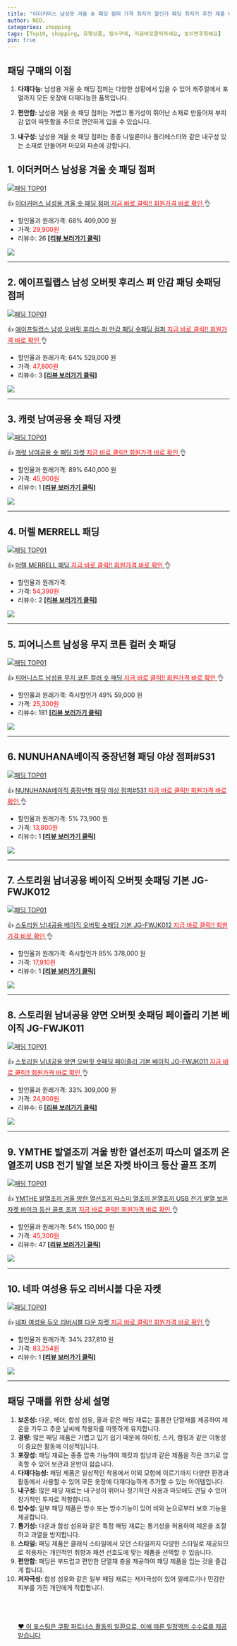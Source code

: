 ```yaml
---
title: "이더커머스 남성용 겨울 숏 패딩 점퍼 가격 최저가 할인가 패딩 최저가 추천 제품 비교"
author: NEO.
categories: shopping
tags: [Top10, shopping, 유행상품, 필수구매, 지금바로클릭하세요, 놓치면후회해요]
pin: true
---
```

## 패딩 구매의 이점
1. **다재다능:** 남성용 겨울 숏 패딩 점퍼는 다양한 상황에서 입을 수 있어 캐주얼에서 포멀까지 모든 옷장에 다재다능한 품목입니다.

2. **편안함:** 남성용 겨울 숏 패딩 점퍼는 가볍고 통기성이 뛰어난 소재로 만들어져 부피감 없이 따뜻함을 주므로 편안하게 입을 수 있습니다.

3. **내구성:** 남성용 겨울 숏 패딩 점퍼는 종종 나일론이나 폴리에스터와 같은 내구성 있는 소재로 만들어져 마모와 파손에 강합니다.

   

## 1. 이더커머스 남성용 겨울 숏 패딩 점퍼

[![패딩 TOP01](https://thumbnail7.coupangcdn.com/thumbnails/remote/490x490ex/image/vendor_inventory/0b6a/10d0edc03bbf441fc95a80e24d4b001d7637e3d081f839d29536eba4aa61.png)](https://link.coupang.com/re/AFFSDP?lptag=AF3617701&subid=GithubCoopas&pageKey=7631187914&traceid=V0-153&itemId=20254181206&vendorItemId=87342044194)


👍 [이더커머스 남성용 겨울 숏 패딩 점퍼 <font color=red> 지금 바로 클릭!! 회원가격 바로 확인 </font> ](https://link.coupang.com/re/AFFSDP?lptag=AF3617701&subid=GithubCoopas&pageKey=7631187914&traceid=V0-153&itemId=20254181206&vendorItemId=87342044194) 👌 


- 할인율과 원래가격: 68%  409,000   원
- 가격: <span style='color:red'>29,900원</span>
- 리뷰수: 26  [**[리뷰 보러가기 클릭]**](https://link.coupang.com/re/AFFSDP?lptag=AF3617701&subid=GithubCoopas&pageKey=7631187914&traceid=V0-153&itemId=20254181206&vendorItemId=87342044194)

[![](/discount_price.png)](https://link.coupang.com/re/AFFSDP?lptag=AF3617701&subid=GithubCoopas&pageKey=7631187914&traceid=V0-153&itemId=20254181206&vendorItemId=87342044194)

---


   

## 2. 에이프릴랩스 남성 오버핏 후리스 퍼 안감 패딩 숏패딩 점퍼

[![패딩 TOP01](https://thumbnail6.coupangcdn.com/thumbnails/remote/490x490ex/image/vendor_inventory/66a6/a5a57cfe7c76365b08a2409731409ba40e98379c3a8319daffba90179909.jpg)](https://link.coupang.com/re/AFFSDP?lptag=AF3617701&subid=GithubCoopas&pageKey=7689958301&traceid=V0-153&itemId=20561876879&vendorItemId=87637637683)


👍 [에이프릴랩스 남성 오버핏 후리스 퍼 안감 패딩 숏패딩 점퍼 <font color=red> 지금 바로 클릭!! 회원가격 바로 확인 </font> ](https://link.coupang.com/re/AFFSDP?lptag=AF3617701&subid=GithubCoopas&pageKey=7689958301&traceid=V0-153&itemId=20561876879&vendorItemId=87637637683) 👌 


- 할인율과 원래가격: 64%  529,000   원
- 가격: <span style='color:red'>47,800원</span>
- 리뷰수: 3  [**[리뷰 보러가기 클릭]**](https://link.coupang.com/re/AFFSDP?lptag=AF3617701&subid=GithubCoopas&pageKey=7689958301&traceid=V0-153&itemId=20561876879&vendorItemId=87637637683)

[![](/discount_price.png)](https://link.coupang.com/re/AFFSDP?lptag=AF3617701&subid=GithubCoopas&pageKey=7689958301&traceid=V0-153&itemId=20561876879&vendorItemId=87637637683)

---


   

## 3. 캐럿 남여공용 숏 패딩 자켓

[![패딩 TOP01](https://thumbnail9.coupangcdn.com/thumbnails/remote/490x490ex/image/retail/images/1054077257689475-8d85c057-841d-4725-afc6-7ed49d00ddad.jpg)](https://link.coupang.com/re/AFFSDP?lptag=AF3617701&subid=GithubCoopas&pageKey=2111547192&traceid=V0-153&itemId=3586763330&vendorItemId=71572558357)


👍 [캐럿 남여공용 숏 패딩 자켓 <font color=red> 지금 바로 클릭!! 회원가격 바로 확인 </font> ](https://link.coupang.com/re/AFFSDP?lptag=AF3617701&subid=GithubCoopas&pageKey=2111547192&traceid=V0-153&itemId=3586763330&vendorItemId=71572558357) 👌 


- 할인율과 원래가격: 89%  640,000   원
- 가격: <span style='color:red'>45,900원</span>
- 리뷰수: 1  [**[리뷰 보러가기 클릭]**](https://link.coupang.com/re/AFFSDP?lptag=AF3617701&subid=GithubCoopas&pageKey=2111547192&traceid=V0-153&itemId=3586763330&vendorItemId=71572558357)

[![](/discount_price.png)](https://link.coupang.com/re/AFFSDP?lptag=AF3617701&subid=GithubCoopas&pageKey=2111547192&traceid=V0-153&itemId=3586763330&vendorItemId=71572558357)

---


   

## 4. 머렐 MERRELL 패딩

[![패딩 TOP01](https://thumbnail10.coupangcdn.com/thumbnails/remote/490x490ex/image/vendor_inventory/a396/5df9ff1a058f47a597443e2542adf497dcd6c3aeb8dae965b56938700375.png)](https://link.coupang.com/re/AFFSDP?lptag=AF3617701&subid=GithubCoopas&pageKey=7589668302&traceid=V0-153&itemId=20053127695&vendorItemId=87149311098)


👍 [머렐 MERRELL 패딩 <font color=red> 지금 바로 클릭!! 회원가격 바로 확인 </font> ](https://link.coupang.com/re/AFFSDP?lptag=AF3617701&subid=GithubCoopas&pageKey=7589668302&traceid=V0-153&itemId=20053127695&vendorItemId=87149311098) 👌 


- 할인율과 원래가격: 
- 가격: <span style='color:red'>54,390원</span>
- 리뷰수: 2  [**[리뷰 보러가기 클릭]**](https://link.coupang.com/re/AFFSDP?lptag=AF3617701&subid=GithubCoopas&pageKey=7589668302&traceid=V0-153&itemId=20053127695&vendorItemId=87149311098)

[![](/discount_price.png)](https://link.coupang.com/re/AFFSDP?lptag=AF3617701&subid=GithubCoopas&pageKey=7589668302&traceid=V0-153&itemId=20053127695&vendorItemId=87149311098)

---


   

## 5. 피어니스트 남성용 무지 코튼 컬러 숏 패딩

[![패딩 TOP01](https://thumbnail8.coupangcdn.com/thumbnails/remote/490x490ex/image/vendor_inventory/9d3e/ed1578c23a97961f1103a002ba752cd371f8631cd24a552e4057d3f65eb6.jpg)](https://link.coupang.com/re/AFFSDP?lptag=AF3617701&subid=GithubCoopas&pageKey=7011964317&traceid=V0-153&itemId=17235407092&vendorItemId=88377340685)


👍 [피어니스트 남성용 무지 코튼 컬러 숏 패딩 <font color=red> 지금 바로 클릭!! 회원가격 바로 확인 </font> ](https://link.coupang.com/re/AFFSDP?lptag=AF3617701&subid=GithubCoopas&pageKey=7011964317&traceid=V0-153&itemId=17235407092&vendorItemId=88377340685) 👌 


- 할인율과 원래가격: 즉시할인가 49%  59,000   원
- 가격: <span style='color:red'>25,300원</span>
- 리뷰수: 181  [**[리뷰 보러가기 클릭]**](https://link.coupang.com/re/AFFSDP?lptag=AF3617701&subid=GithubCoopas&pageKey=7011964317&traceid=V0-153&itemId=17235407092&vendorItemId=88377340685)

[![](/discount_price.png)](https://link.coupang.com/re/AFFSDP?lptag=AF3617701&subid=GithubCoopas&pageKey=7011964317&traceid=V0-153&itemId=17235407092&vendorItemId=88377340685)

---


   

## 6. NUNUHANA베이직 중장년형 패딩 야상 점퍼#531

[![패딩 TOP01](https://thumbnail7.coupangcdn.com/thumbnails/remote/490x490ex/image/vendor_inventory/84e5/7c3c870d2cc01a12874e8103ba96820beb8efa4b1581961e4a2c2839fa50.jpg)](https://link.coupang.com/re/AFFSDP?lptag=AF3617701&subid=GithubCoopas&pageKey=7713984250&traceid=V0-153&itemId=20685210180&vendorItemId=87757072522)


👍 [NUNUHANA베이직 중장년형 패딩 야상 점퍼#531 <font color=red> 지금 바로 클릭!! 회원가격 바로 확인 </font> ](https://link.coupang.com/re/AFFSDP?lptag=AF3617701&subid=GithubCoopas&pageKey=7713984250&traceid=V0-153&itemId=20685210180&vendorItemId=87757072522) 👌 


- 할인율과 원래가격: 5%  73,900   원
- 가격: <span style='color:red'>13,800원</span>
- 리뷰수: 1  [**[리뷰 보러가기 클릭]**](https://link.coupang.com/re/AFFSDP?lptag=AF3617701&subid=GithubCoopas&pageKey=7713984250&traceid=V0-153&itemId=20685210180&vendorItemId=87757072522)

[![](/discount_price.png)](https://link.coupang.com/re/AFFSDP?lptag=AF3617701&subid=GithubCoopas&pageKey=7713984250&traceid=V0-153&itemId=20685210180&vendorItemId=87757072522)

---


   

## 7. 스토리원 남녀공용 베이직 오버핏 숏패딩 기본 JG-FWJK012

[![패딩 TOP01](https://thumbnail10.coupangcdn.com/thumbnails/remote/490x490ex/image/vendor_inventory/e721/a5a1bc6e0c54773138a8b806b610a113aeaa48374d4135d383341629062c.jpg)](https://link.coupang.com/re/AFFSDP?lptag=AF3617701&subid=GithubCoopas&pageKey=7719519187&traceid=V0-153&itemId=20713713750&vendorItemId=87784663366)


👍 [스토리원 남녀공용 베이직 오버핏 숏패딩 기본 JG-FWJK012 <font color=red> 지금 바로 클릭!! 회원가격 바로 확인 </font> ](https://link.coupang.com/re/AFFSDP?lptag=AF3617701&subid=GithubCoopas&pageKey=7719519187&traceid=V0-153&itemId=20713713750&vendorItemId=87784663366) 👌 


- 할인율과 원래가격: 즉시할인가 85%  378,000   원
- 가격: <span style='color:red'>17,910원</span>
- 리뷰수: 1  [**[리뷰 보러가기 클릭]**](https://link.coupang.com/re/AFFSDP?lptag=AF3617701&subid=GithubCoopas&pageKey=7719519187&traceid=V0-153&itemId=20713713750&vendorItemId=87784663366)

[![](/discount_price.png)](https://link.coupang.com/re/AFFSDP?lptag=AF3617701&subid=GithubCoopas&pageKey=7719519187&traceid=V0-153&itemId=20713713750&vendorItemId=87784663366)

---


   

## 8. 스토리원 남녀공용 양면 오버핏 숏패딩 페이즐리 기본 베이직 JG-FWJK011

[![패딩 TOP01](https://thumbnail9.coupangcdn.com/thumbnails/remote/490x490ex/image/vendor_inventory/0bf4/d3da71c0a07730044b0858cbe603d747e1347f808bb67c9d14099a912e0d.jpg)](https://link.coupang.com/re/AFFSDP?lptag=AF3617701&subid=GithubCoopas&pageKey=7719502485&traceid=V0-153&itemId=20713611012&vendorItemId=87784558622)


👍 [스토리원 남녀공용 양면 오버핏 숏패딩 페이즐리 기본 베이직 JG-FWJK011 <font color=red> 지금 바로 클릭!! 회원가격 바로 확인 </font> ](https://link.coupang.com/re/AFFSDP?lptag=AF3617701&subid=GithubCoopas&pageKey=7719502485&traceid=V0-153&itemId=20713611012&vendorItemId=87784558622) 👌 


- 할인율과 원래가격: 33%  309,000   원
- 가격: <span style='color:red'>24,900원</span>
- 리뷰수: 6  [**[리뷰 보러가기 클릭]**](https://link.coupang.com/re/AFFSDP?lptag=AF3617701&subid=GithubCoopas&pageKey=7719502485&traceid=V0-153&itemId=20713611012&vendorItemId=87784558622)

[![](/discount_price.png)](https://link.coupang.com/re/AFFSDP?lptag=AF3617701&subid=GithubCoopas&pageKey=7719502485&traceid=V0-153&itemId=20713611012&vendorItemId=87784558622)

---


   

## 9. YMTHE 발열조끼 겨울 방한 열선조끼 따스미 열조끼 온열조끼 USB 전기 발열 보온 자켓 바이크 등산 골프 조끼

[![패딩 TOP01](https://thumbnail6.coupangcdn.com/thumbnails/remote/490x490ex/image/vendor_inventory/02cb/c571694aa93b5bdffb324e48755d55a8ac5d4b0c4cd676eb9942b04cd4fd.jpg)](https://link.coupang.com/re/AFFSDP?lptag=AF3617701&subid=GithubCoopas&pageKey=7780816719&traceid=V0-153&itemId=21029216535&vendorItemId=88092140847)


👍 [YMTHE 발열조끼 겨울 방한 열선조끼 따스미 열조끼 온열조끼 USB 전기 발열 보온 자켓 바이크 등산 골프 조끼 <font color=red> 지금 바로 클릭!! 회원가격 바로 확인 </font> ](https://link.coupang.com/re/AFFSDP?lptag=AF3617701&subid=GithubCoopas&pageKey=7780816719&traceid=V0-153&itemId=21029216535&vendorItemId=88092140847) 👌 


- 할인율과 원래가격: 54%  150,000   원
- 가격: <span style='color:red'>45,300원</span>
- 리뷰수: 47  [**[리뷰 보러가기 클릭]**](https://link.coupang.com/re/AFFSDP?lptag=AF3617701&subid=GithubCoopas&pageKey=7780816719&traceid=V0-153&itemId=21029216535&vendorItemId=88092140847)

[![](/discount_price.png)](https://link.coupang.com/re/AFFSDP?lptag=AF3617701&subid=GithubCoopas&pageKey=7780816719&traceid=V0-153&itemId=21029216535&vendorItemId=88092140847)

---


   

## 10. 네파 여성용 듀오 리버시블 다운 자켓

[![패딩 TOP01](https://thumbnail8.coupangcdn.com/thumbnails/remote/490x490ex/image/retail/images/82172423988052-6947dc56-9a1c-4bb5-977c-883af2345a6c.jpg)](https://link.coupang.com/re/AFFSDP?lptag=AF3617701&subid=GithubCoopas&pageKey=7734942218&traceid=V0-153&itemId=20774385365&vendorItemId=87844261417)


👍 [네파 여성용 듀오 리버시블 다운 자켓 <font color=red> 지금 바로 클릭!! 회원가격 바로 확인 </font> ](https://link.coupang.com/re/AFFSDP?lptag=AF3617701&subid=GithubCoopas&pageKey=7734942218&traceid=V0-153&itemId=20774385365&vendorItemId=87844261417) 👌 


- 할인율과 원래가격: 34%  237,810   원
- 가격: <span style='color:red'>83,254원</span>
- 리뷰수: 1  [**[리뷰 보러가기 클릭]**](https://link.coupang.com/re/AFFSDP?lptag=AF3617701&subid=GithubCoopas&pageKey=7734942218&traceid=V0-153&itemId=20774385365&vendorItemId=87844261417)

[![](/discount_price.png)](https://link.coupang.com/re/AFFSDP?lptag=AF3617701&subid=GithubCoopas&pageKey=7734942218&traceid=V0-153&itemId=20774385365&vendorItemId=87844261417)

---
## 패딩 구매를 위한 상세 설명
1. **보온성:** 다운, 페더, 합성 섬유, 울과 같은 패딩 재료는 훌륭한 단열재를 제공하여 체온을 가두고 추운 날씨에 착용자를 따뜻하게 유지합니다.
2. **경량:** 많은 패딩 제품은 가볍고 입기 쉽기 때문에 하이킹, 스키, 캠핑과 같은 이동성이 중요한 활동에 이상적입니다.
3. **포장성:** 패딩 재료는 종종 압축 가능하여 재킷과 침낭과 같은 제품을 작은 크기로 압축할 수 있어 보관과 운반이 쉽습니다.
4. **다재다능성:** 패딩 제품은 일상적인 착용에서 야외 모험에 이르기까지 다양한 환경과 활동에서 사용할 수 있어 모든 옷장에 다재다능하게 추가할 수 있는 아이템입니다.
5. **내구성:** 많은 패딩 재료는 내구성이 뛰어나 정기적인 사용과 마모에도 견딜 수 있어 장기적인 투자로 적합합니다.
6. **방수성:** 일부 패딩 제품은 방수 또는 방수기능이 있어 비와 눈으로부터 보호 기능을 제공합니다.
7. **통기성:** 다운과 합성 섬유와 같은 특정 패딩 재료는 통기성을 허용하여 체온을 조절하고 과열을 방지합니다.
8. **스타일:** 패딩 제품은 클래식 스타일에서 모던 스타일까지 다양한 스타일로 제공되므로 착용자는 개인적인 취향과 패션 선호도에 맞는 제품을 선택할 수 있습니다.
9. **편안함:** 패딩은 부드럽고 편안한 단열재 층을 제공하여 패딩 제품을 입는 것을 즐겁게 합니다.
10. **저자극성:** 합성 섬유와 같은 일부 패딩 재료는 저자극성이 있어 알레르기나 민감한 피부를 가진 개인에게 적합합니다.<br><br><br><br><br> [ ❤  이 포스팅은 쿠팡 파트너스 활동의 일환으로, 이에 따른 일정액의 수수료를 제공받습니다](https://link.coupang.com/a/bcEFyh)